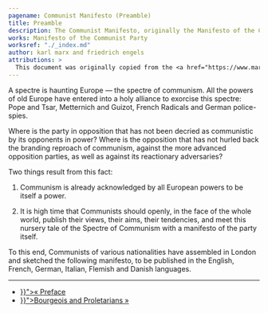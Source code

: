 ```yaml
---
pagename: Communist Manifesto (Preamble)
title: Preamble
description: The Communist Manifesto, originally the Manifesto of the Communist Party, is a political pamphlet written by German philosophers Karl Marx and Friedrich Engels.
works: Manifesto of the Communist Party
worksref: "./_index.md"
author: karl marx and friedrich engels
attributions: >
  This document was originally copied from the <a href="https://www.marxists.org/archive/marx/works/1848/communist-manifesto/preface.htm">Marxist Internet Archive</a>.
---
```


A spectre is haunting Europe — the spectre of communism. All the powers of old Europe have entered into a holy alliance to exorcise this spectre: Pope and Tsar, Metternich and Guizot, French Radicals and German police-spies.

Where is the party in opposition that has not been decried as communistic by its opponents in power? Where is the opposition that has not hurled back the branding reproach of communism, against the more advanced opposition parties, as well as against its reactionary adversaries?

Two things result from this fact:

1. Communism is already acknowledged by all European powers to be itself a power.

2. It is high time that Communists should openly, in the face of the whole world, publish their views, their aims, their tendencies, and meet this nursery tale of the Spectre of Communism with a manifesto of the party itself.

To this end, Communists of various nationalities have assembled in London and sketched the following manifesto, to be published in the English, French, German, Italian, Flemish and Danish languages.

<hr>

<ul class="nav-links">
    <li><a href="{{< ref "preface.md" >}}">« Preface</li>
    <li><a href="{{< ref "bourgeois-and-proletarians.md" >}}">Bourgeois and Proletarians »</a></li>
</ul>